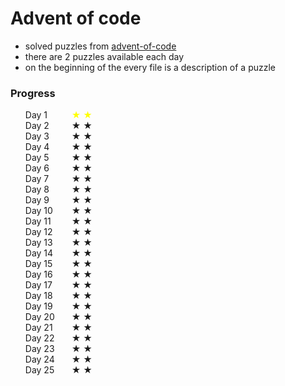 # Advent of code

* solved puzzles from [advent-of-code](http://adventofcode.com/)
* there are 2 puzzles available each day
* on the beginning of the every file is a description of a puzzle


### Progress

<ul style="list-style-type: none;">
  <li>
    <span style="display: inline-block; min-width: 70px;">Day 1</span>  <span style="color: yellow;">★ ★</span>
  </li>
  <li>
    <span style="display: inline-block; min-width: 70px;">Day 2</span>  ★ ★
  </li>
  <li>
    <span style="display: inline-block; min-width: 70px;">Day 3</span>  ★ ★
  </li>
  <li>
    <span style="display: inline-block; min-width: 70px;">Day 4</span>  ★ ★
  </li>
  <li>
    <span style="display: inline-block; min-width: 70px;">Day 5</span>  ★ ★
  </li>
  <li>
    <span style="display: inline-block; min-width: 70px;">Day 6</span>  ★ ★
  </li>
  <li>
    <span style="display: inline-block; min-width: 70px;">Day 7</span>  ★ ★
  </li>
  <li>
    <span style="display: inline-block; min-width: 70px;">Day 8</span>  ★ ★
  </li>
  <li>
    <span style="display: inline-block; min-width: 70px;">Day 9</span>  ★ ★
  </li>
  <li>
    <span style="display: inline-block; min-width: 70px;">Day 10</span>  ★ ★
  </li>
  <li>
    <span style="display: inline-block; min-width: 70px;">Day 11</span>  ★ ★
  </li>
  <li>
    <span style="display: inline-block; min-width: 70px;">Day 12</span>  ★ ★
  </li>
  <li>
    <span style="display: inline-block; min-width: 70px;">Day 13</span>  ★ ★
  </li>
  <li>
    <span style="display: inline-block; min-width: 70px;">Day 14</span>  ★ ★
  </li>
  <li>
    <span style="display: inline-block; min-width: 70px;">Day 15</span>  ★ ★
  </li>
  <li>
    <span style="display: inline-block; min-width: 70px;">Day 16</span>  ★ ★
  </li>
  <li>
    <span style="display: inline-block; min-width: 70px;">Day 17</span>  ★ ★
  </li>
  <li>
    <span style="display: inline-block; min-width: 70px;">Day 18</span>  ★ ★
  </li>
  <li>
    <span style="display: inline-block; min-width: 70px;">Day 19</span>  ★ ★
  </li>
  <li>
    <span style="display: inline-block; min-width: 70px;">Day 20</span>  ★ ★
  </li>
  <li>
    <span style="display: inline-block; min-width: 70px;">Day 21</span>  ★ ★
  </li>
  <li>
    <span style="display: inline-block; min-width: 70px;">Day 22</span>  ★ ★
  </li>
  <li>
    <span style="display: inline-block; min-width: 70px;">Day 23</span>  ★ ★
  </li>
  <li>
    <span style="display: inline-block; min-width: 70px;">Day 24</span>  ★ ★
  </li>
  <li>
    <span style="display: inline-block; min-width: 70px;">Day 25</span>  ★ ★
  </li>
</ul>
